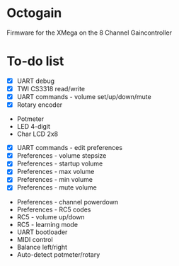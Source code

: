 Octogain
========

Firmware for the XMega on the 8 Channel Gaincontroller


To-do list
==========
- [x] UART debug
- [x] TWI CS3318 read/write
- [x] UART commands - volume set/up/down/mute
- [x] Rotary encoder
- Potmeter
- LED 4-digit
- Char LCD 2x8
- [x] UART commands - edit preferences
- [x] Preferences - volume stepsize
- [x] Preferences - startup volume
- [x] Preferences - max volume
- [x] Preferences - min volume
- [x] Preferences - mute volume
- Preferences - channel powerdown
- Preferences - RC5 codes
- RC5 - volume up/down
- RC5 - learning mode
- UART bootloader
- MIDI control
- Balance left/right
- Auto-detect potmeter/rotary
